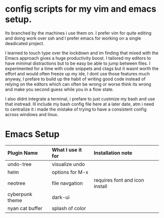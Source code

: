 # config scripts for my vim and emacs setup.

<p> Its branched by the machines i use them on. I prefer vim for quite editing and doing work over ssh and I prefer emacs for working on a single deadicated project.</p>

<p> I learned to touch type over the lockdown and im finding that mixed with the Emacs approach gives a huge productivity boost. I tailored my editors to have minimal distractions but to be easy be able to jump between files. I experimented for a time with code snippets and ctags but it wasnt worth the effort and would often freeze up my ide, I dont use those features much anyway, I prefare to build up the habit of writing good code instead of relying on the editors which can often be wrong or worse think its wrong and make you second guess while you in a flow state.</p>

<p> I also didnt integrate a terminal, i prefare to just custmize my bash and use that instread. Ill include my bash config file here at a later date, atm i need to centralize it i made the mistake of trying to have a consistent config across windows and linux.</p>


# Emacs Setup

|  Plugin Name   | What I use it for | Installation note               |
| :----------    | :---------------- | :----------------------------   |
| undo-tree      | visualize undo    |                                 |
| helm           | options for M-x   |                                 |
| neotree        | file navgation    | requires font and icon install  |
| cyberpunk theme| dark-ui           |                                 |
| nyan cat buffer| splash of color   |                                 |